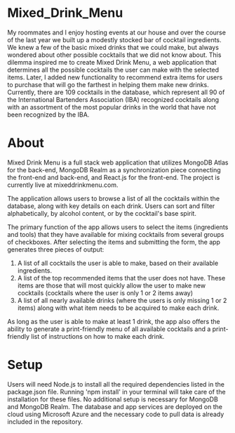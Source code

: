 # Mixed_Drink_Menu

My roommates and I enjoy hosting events at our house and over the course of the last year we built up a modestly stocked bar of cocktail ingredients. We knew a few of the basic mixed drinks that we could make, but always wondered about other possible cocktails that we did not know about. This dilemma inspired me to create Mixed Drink Menu, a web application that determines all the possible cocktails the user can make with the selected items. Later, I added new functionality to recommend extra items for users to purchase that will go the farthest in helping them make new drinks. Currently, there are 109 cocktails in the database, which represent all 90 of the International Bartenders Association (IBA) recognized cocktails along with an assortment of the most popular drinks in the world that have not been recognized by the IBA.

# About

Mixed Drink Menu is a full stack web application that utilizes MongoDB Atlas for the back-end, MongoDB Realm as a synchronization piece connecting the front-end and back-end, and React.js for the front-end. The project is currently live at mixeddrinkmenu.com.

The application allows users to browse a list of all the cocktails within the database, along with key details on each drink. Users can sort and filter alphabetically, by alcohol content, or by the cocktail's base spirit.

The primary function of the app allows users to select the items (ingredients and tools) that they have available for mixing cocktails from several groups of checkboxes. After selecting the items and submitting the form, the app generates three pieces of output:
1) A list of all cocktails the user is able to make, based on their available ingredients.
2) A list of the top recommended items that the user does not have. These items are those that will most quickly allow the user to make new cocktails (cocktails where the user is only 1 or 2 items away)
3) A list of all nearly available drinks (where the users is only missing 1 or 2 items) along with what item needs to be acquired to make each drink.

As long as the user is able to make at least 1 drink, the app also offers the ability to generate a print-friendly menu of all available cocktails and a print-friendly list of instructions on how to make each drink.

# Setup
Users will need Node.js to install all the required dependencies listed in the package.json file. Running 'npm install' in your terminal will take care of the installation for these files. 
No additional setup is necessary for MongoDB and MongoDB Realm. The database and app services are deployed on the cloud using Microsoft Azure and the necessary code to pull data is already included in the repository.